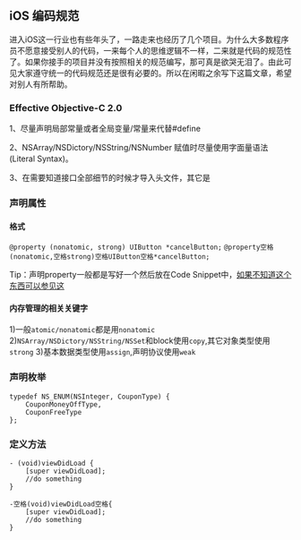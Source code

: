 
## iOS 编码规范

进入iOS这一行业也有些年头了，一路走来也经历了几个项目。为什么大多数程序员不愿意接受别人的代码，一来每个人的思维逻辑不一样，二来就是代码的规范性了。如果你接手的项目并没有按照相关的规范编写，那可真是欲哭无泪了。由此可见大家遵守统一的代码规范还是很有必要的。所以在闲暇之余写下这篇文章，希望对别人有所帮助。

### Effective Objective-C 2.0
1、尽量声明局部常量或者全局变量/常量来代替#define

2、NSArray/NSDictory/NSString/NSNumber 赋值时尽量使用字面量语法(Literal Syntax)。

3、在需要知道接口全部细节的时候才导入头文件，其它是

### 声明属性

#### 格式
 `@property (nonatomic, strong) UIButton *cancelButton;` 
`@property空格(nonatomic,空格strong)空格UIButton空格*cancelButton;`

Tip：声明property一般都是写好一个然后放在Code Snippet中，[如果不知道这个东西可以参见这](http://www.jianshu.com/p/8f953c4cccd5)


#### 内存管理的相关关键字

1)一般`atomic/nonatomic`都是用`nonatomic`
2)`NSArray/NSDictory/NSString/NSSet`和block使用`copy`,其它对象类型使用`strong`
3)基本数据类型使用`assign`,声明协议使用`weak`

### 声明枚举

```
typedef NS_ENUM(NSInteger, CouponType) {
    CouponMoneyOffType,
    CouponFreeType
};
```

### 定义方法

```
- (void)viewDidLoad {
    [super viewDidLoad];
    //do something
}

-空格(void)viewDidLoad空格{ 
    [super viewDidLoad];
    //do something
}
```

